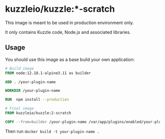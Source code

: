 # kuzzleio/kuzzle:*-scratch

This image is meant to be used in production environment only.

It only contains Kuzzle code, Node.js and associated libraries.

## Usage

You should use this image as a base build your own application:

```dockerfile
# Build image
FROM node:12.18.1-alpine3.11 as builder

ADD . /your-plugin-name

WORKDIR /your-plugin-name

RUN  npm install --production

# Final image
FROM kuzzleio/kuzzle:2-scratch

COPY --from=builder /your-plugin-name /var/app/plugins/enabled/your-plugin-name
```

Then run `docker build -t your-plugin-name .`
